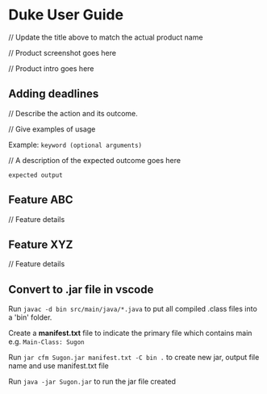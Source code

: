 # Duke User Guide

// Update the title above to match the actual product name

// Product screenshot goes here

// Product intro goes here

## Adding deadlines

// Describe the action and its outcome.

// Give examples of usage

Example: `keyword (optional arguments)`

// A description of the expected outcome goes here

```
expected output
```

## Feature ABC

// Feature details


## Feature XYZ

// Feature details


## Convert to .jar file in vscode

Run ``javac -d bin src/main/java/*.java`` to put all compiled .class files into a 'bin' folder.

Create a **manifest.txt** file to indicate the primary file which contains main e.g. ``Main-Class: Sugon``

Run ``jar cfm Sugon.jar manifest.txt -C bin .`` to create new jar, output file name and use manifest.txt file

Run ``java -jar Sugon.jar`` to run the jar file created
